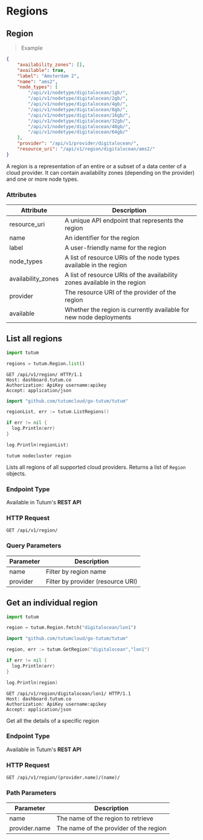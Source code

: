 # Regions

## Region

> Example

```json
{
    "availability_zones": [],
    "available": true,
    "label": "Amsterdam 2",
    "name": "ams2",
    "node_types": [
        "/api/v1/nodetype/digitalocean/1gb/",
        "/api/v1/nodetype/digitalocean/2gb/",
        "/api/v1/nodetype/digitalocean/4gb/",
        "/api/v1/nodetype/digitalocean/8gb/",
        "/api/v1/nodetype/digitalocean/16gb/",
        "/api/v1/nodetype/digitalocean/32gb/",
        "/api/v1/nodetype/digitalocean/48gb/",
        "/api/v1/nodetype/digitalocean/64gb/"
    ],
    "provider": "/api/v1/provider/digitalocean/",
    "resource_uri": "/api/v1/region/digitalocean/ams2/"
}
```

A region is a representation of an entire or a subset of a data center of a cloud provider. It can contain availability zones (depending on the provider) and one or more node types.


### Attributes

Attribute | Description
--------- | -----------
resource_uri | A unique API endpoint that represents the region
name | An identifier for the region
label | A user-friendly name for the region
node_types | A list of resource URIs of the node types available in the region
availability_zones | A list of resource URIs of the availability zones available in the region
provider | The resource URI of the provider of the region
available | Whether the region is currently available for new node deployments


## List all regions

```python
import tutum

regions = tutum.Region.list()
```

```http
GET /api/v1/region/ HTTP/1.1
Host: dashboard.tutum.co
Authorization: ApiKey username:apikey
Accept: application/json
```

```go
import "github.com/tutumcloud/go-tutum/tutum"

regionList, err := tutum.ListRegions()

if err != nil {
  log.Println(err)
}

log.Println(regionList)
```

```shell
tutum nodecluster region
```

Lists all regions of all supported cloud providers. Returns a list of `Region` objects.

### Endpoint Type

Available in Tutum's **REST API**

### HTTP Request

`GET /api/v1/region/`

### Query Parameters

Parameter | Description
--------- | -----------
name | Filter by region name
provider | Filter by provider (resource URI)



## Get an individual region

```python
import tutum

region = tutum.Region.fetch("digitalocean/lon1")
```

```go
import "github.com/tutumcloud/go-tutum/tutum"

region, err := tutum.GetRegion("digitalocean","lon1")

if err != nil {
  log.Println(err)
}

log.Println(region)
```

```http
GET /api/v1/region/digitalocean/lon1/ HTTP/1.1
Host: dashboard.tutum.co
Authorization: ApiKey username:apikey
Accept: application/json
```


Get all the details of a specific region

### Endpoint Type

Available in Tutum's **REST API**

### HTTP Request

`GET /api/v1/region/(provider.name)/(name)/`

### Path Parameters

Parameter | Description
--------- | -----------
name | The name of the region to retrieve
provider.name | The name of the provider of the region
